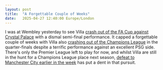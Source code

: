 ```yaml
---
layout: post
title:  "A Forgettable Couple of Weeks"
date:   2025-04-27 12:40:00 Europe/London
---
```


I was at Wembley yesterday to see Villa [crash out of the FA Cup against Crystal Palace](https://www.bbc.co.uk/sport/football/live/cwyn1103qrxt) with a dismal semi-final performance. It capped a forgettable couple of weeks with Villa also [crashing out of the Champions League](https://www.bbc.co.uk/sport/football/live/ckgr4n77yy3t) in the quarter-finals despite a terrific performance against an excellent PSG side. There's only the Premier League left to play for now, and whilst Villa are still in the hunt for a Champions League place next season, [defeat to Manchester City earlier in the week](https://www.bbc.co.uk/sport/football/live/ckg2420n65kt) has put a dent in that pursuit.
